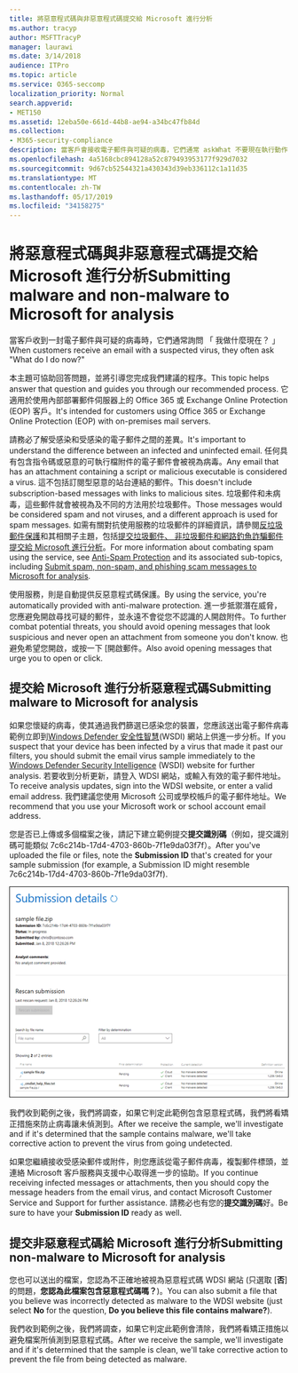 ```yaml
---
title: 將惡意程式碼與非惡意程式碼提交給 Microsoft 進行分析
ms.author: tracyp
author: MSFTTracyP
manager: laurawi
ms.date: 3/14/2018
audience: ITPro
ms.topic: article
ms.service: O365-seccomp
localization_priority: Normal
search.appverid:
- MET150
ms.assetid: 12eba50e-661d-44b8-ae94-a34bc47fb84d
ms.collection:
- M365-security-compliance
description: 當客戶會接收電子郵件與可疑的病毒，它們通常 askWhat 不要現在執行動作？
ms.openlocfilehash: 4a5168cbc894128a52c879493953177f929d7032
ms.sourcegitcommit: 9d67cb52544321a430343d39eb336112c1a11d35
ms.translationtype: MT
ms.contentlocale: zh-TW
ms.lasthandoff: 05/17/2019
ms.locfileid: "34158275"
---
```

# <a name="submitting-malware-and-non-malware-to-microsoft-for-analysis"></a><span data-ttu-id="b64ff-103">將惡意程式碼與非惡意程式碼提交給 Microsoft 進行分析</span><span class="sxs-lookup"><span data-stu-id="b64ff-103">Submitting malware and non-malware to Microsoft for analysis</span></span>

<span data-ttu-id="b64ff-104">當客戶收到一封電子郵件與可疑的病毒時，它們通常詢問 「 我做什麼現在？ 」</span><span class="sxs-lookup"><span data-stu-id="b64ff-104">When customers receive an email with a suspected virus, they often ask "What do I do now?"</span></span>
  
<span data-ttu-id="b64ff-105">本主題可協助回答問題，並將引導您完成我們建議的程序。</span><span class="sxs-lookup"><span data-stu-id="b64ff-105">This topic helps answer that question and guides you through our recommended process.</span></span> <span data-ttu-id="b64ff-106">它適用於使用內部部署郵件伺服器上的 Office 365 或 Exchange Online Protection (EOP) 客戶。</span><span class="sxs-lookup"><span data-stu-id="b64ff-106">It's intended for customers using Office 365 or Exchange Online Protection (EOP) with on-premises mail servers.</span></span>
  
<span data-ttu-id="b64ff-107">請務必了解受感染和受感染的電子郵件之間的差異。</span><span class="sxs-lookup"><span data-stu-id="b64ff-107">It's important to understand the difference between an infected and uninfected email.</span></span> <span data-ttu-id="b64ff-108">任何具有包含指令碼或惡意的可執行檔附件的電子郵件會被視為病毒。</span><span class="sxs-lookup"><span data-stu-id="b64ff-108">Any email that has an attachment containing a script or malicious executable is considered a virus.</span></span> <span data-ttu-id="b64ff-109">這不包括訂閱型惡意的站台連結的郵件。</span><span class="sxs-lookup"><span data-stu-id="b64ff-109">This doesn't include subscription-based messages with links to malicious sites.</span></span> <span data-ttu-id="b64ff-110">垃圾郵件和未病毒，這些郵件就會被視為及不同的方法用於垃圾郵件。</span><span class="sxs-lookup"><span data-stu-id="b64ff-110">Those messages would be considered spam and not viruses, and a different approach is used for spam messages.</span></span> <span data-ttu-id="b64ff-111">如需有關對抗使用服務的垃圾郵件的詳細資訊，請參閱[反垃圾郵件保護](anti-spam-and-anti-malware-protection.md)和其相關子主題，包括[提交垃圾郵件、 非垃圾郵件和網路釣魚詐騙郵件提交給 Microsoft 進行分析](submit-spam-non-spam-and-phishing-scam-messages-to-microsoft-for-analysis.md)。</span><span class="sxs-lookup"><span data-stu-id="b64ff-111">For more information about combating spam using the service, see [Anti-Spam Protection](anti-spam-and-anti-malware-protection.md) and its associated sub-topics, including [Submit spam, non-spam, and phishing scam messages to Microsoft for analysis](submit-spam-non-spam-and-phishing-scam-messages-to-microsoft-for-analysis.md).</span></span> 
  
<span data-ttu-id="b64ff-112">使用服務，則是自動提供反惡意程式碼保護。</span><span class="sxs-lookup"><span data-stu-id="b64ff-112">By using the service, you're automatically provided with anti-malware protection.</span></span> <span data-ttu-id="b64ff-113">進一步抵禦潛在威脅，您應避免開啟尋找可疑的郵件，並永遠不會從您不認識的人開啟附件。</span><span class="sxs-lookup"><span data-stu-id="b64ff-113">To further combat potential threats, you should avoid opening messages that look suspicious and never open an attachment from someone you don't know.</span></span> <span data-ttu-id="b64ff-114">也避免希望您開啟，或按一下 [開啟郵件。</span><span class="sxs-lookup"><span data-stu-id="b64ff-114">Also avoid opening messages that urge you to open or click.</span></span>
  
## <a name="submitting-malware-to-microsoft-for-analysis"></a><span data-ttu-id="b64ff-115">提交給 Microsoft 進行分析惡意程式碼</span><span class="sxs-lookup"><span data-stu-id="b64ff-115">Submitting malware to Microsoft for analysis</span></span>

<span data-ttu-id="b64ff-116">如果您懷疑的病毒，使其通過我們篩選已感染您的裝置，您應該送出電子郵件病毒範例立即到[Windows Defender 安全性智慧](https://www.microsoft.com/wdsi/filesubmission)(WSDI) 網站上供進一步分析。</span><span class="sxs-lookup"><span data-stu-id="b64ff-116">If you suspect that your device has been infected by a virus that made it past our filters, you should submit the email virus sample immediately to the [Windows Defender Security Intelligence](https://www.microsoft.com/wdsi/filesubmission) (WSDI) website for further analysis.</span></span> <span data-ttu-id="b64ff-117">若要收到分析更新，請登入 WDSI 網站，或輸入有效的電子郵件地址。</span><span class="sxs-lookup"><span data-stu-id="b64ff-117">To receive analysis updates, sign into the WDSI website, or enter a valid email address.</span></span> <span data-ttu-id="b64ff-118">我們建議您使用 Microsoft 公司或學校帳戶的電子郵件地址。</span><span class="sxs-lookup"><span data-stu-id="b64ff-118">We recommend that you use your Microsoft work or school account email address.</span></span> 
  
<span data-ttu-id="b64ff-119">您是否已上傳或多個檔案之後，請記下建立範例提交**提交識別碼**（例如，提交識別碼可能類似 7c6c214b-17d4-4703-860b-7f1e9da03f7f）。</span><span class="sxs-lookup"><span data-stu-id="b64ff-119">After you've uploaded the file or files, note the **Submission ID** that's created for your sample submission (for example, a Submission ID might resemble 7c6c214b-17d4-4703-860b-7f1e9da03f7f).</span></span> 
  
![Windows Defender 安全性智慧網站中的提交詳細資料](media/EOP-Malware-Protection-Center.png)
  
<span data-ttu-id="b64ff-121">我們收到範例之後，我們將調查，如果它判定此範例包含惡意程式碼，我們將看矯正措施來防止病毒讓未偵測到。</span><span class="sxs-lookup"><span data-stu-id="b64ff-121">After we receive the sample, we'll investigate and if it's determined that the sample contains malware, we'll take corrective action to prevent the virus from going undetected.</span></span>
  
<span data-ttu-id="b64ff-122">如果您繼續接收受感染郵件或附件，則您應該從電子郵件病毒，複製郵件標頭，並連絡 Microsoft 客戶服務與支援中心取得進一步的協助。</span><span class="sxs-lookup"><span data-stu-id="b64ff-122">If you continue receiving infected messages or attachments, then you should copy the message headers from the email virus, and contact Microsoft Customer Service and Support for further assistance.</span></span> <span data-ttu-id="b64ff-123">請務必也有您的**提交識別碼**好。</span><span class="sxs-lookup"><span data-stu-id="b64ff-123">Be sure to have your **Submission ID** ready as well.</span></span> 
  
## <a name="submitting-non-malware-to-microsoft-for-analysis"></a><span data-ttu-id="b64ff-124">提交非惡意程式碼給 Microsoft 進行分析</span><span class="sxs-lookup"><span data-stu-id="b64ff-124">Submitting non-malware to Microsoft for analysis</span></span>

<span data-ttu-id="b64ff-125">您也可以送出的檔案，您認為不正確地被視為惡意程式碼 WDSI 網站 (只選取 [**否**] 的問題，**您認為此檔案包含惡意程式碼嗎？**)。</span><span class="sxs-lookup"><span data-stu-id="b64ff-125">You can also submit a file that you believe was incorrectly detected as malware to the WDSI website (just select **No** for the question, **Do you believe this file contains malware?**).</span></span>
  
<span data-ttu-id="b64ff-126">我們收到範例之後，我們將調查，如果它判定此範例會清除，我們將看矯正措施以避免檔案所偵測到惡意程式碼。</span><span class="sxs-lookup"><span data-stu-id="b64ff-126">After we receive the sample, we'll investigate and if it's determined that the sample is clean, we'll take corrective action to prevent the file from being detected as malware.</span></span>
  

